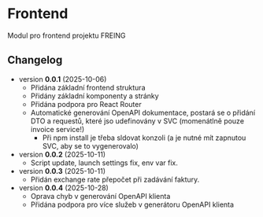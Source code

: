 # Frontend

Modul pro frontend projektu FREING

## Changelog
- version **0.0.1** (2025-10-06)
  - Přidána základní frontend struktura
  - Přidány základní komponenty a stránky
  - Přidána podpora pro React Router
  - Automatické generování OpenAPI dokumentace, postará se o přidání DTO a requestů, které jso udefinovány v SVC (momenátlně pouze invoice service!)
    - Při npm install je třeba sldovat konzoli (a je nutné mít zapnutou SVC, aby se to vygenerovalo)
- version **0.0.2** (2025-10-11)
  - Script update, launch settings fix, env var fix.
- version **0.0.3** (2025-10-11)
  - Přidán exchange rate přepočet při zadávání faktury. 
- version **0.0.4** (2025-10-28)
  - Oprava chyb v generování OpenAPI klienta
  - Přidána podpora pro více služeb v generátoru OpenAPI klienta

